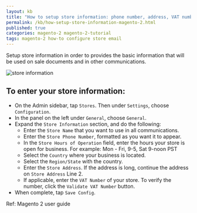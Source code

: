 ```yaml
---
layout: kb
title: "How to setup store information: phone number, address, VAT number in Magento 2"
permalink: /kb/how-setup-store-information-magento-2.html
published: true
categories: magento-2 magento-2-tutorial
tags: magento-2 how-to configure store email
---
```



Setup store information in order to provides the basic information that will be used on sale documents and in other communications.

![store information](https://lh4.googleusercontent.com/qFjQd2p3qndKOB46_lXllMb91GQcBROmpux91009_dfkfe1FlArTwX4WjH87-6kCY6pR0QR9FwtsSo0jDvoFSSUiCUo0dJ5G5ALxncqBMduecC2GGUNSlEEhfHqtjuOBiy8VbKqx)

## To enter your store information:

* On the Admin sidebar, tap `Stores`. Then under `Settings`, choose `Configuration`.
* In the panel on the left under `General`, choose `General`.
* Expand the `Store Information` section, and do the following:
  * Enter the `Store Name` that you want to use in all communications.
  * Enter the `Store Phone Number`, formatted as you want it to appear.
  * In the `Store Hours of Operation` field, enter the hours your store is open for business. For example: Mon - Fri, 9-5, Sat 9-noon PST
  * Select the `Country` where your business is located.
  * Select the `Region/State` with the country.
  * Enter the `Store Address`. If the address is long, continue the address on `Store Address` Line 2.
  * If applicable, enter the `VAT Number` of your store. To verify the number, click the `Validate VAT Number` button.
* When complete, tap `Save Config`.

Ref: Magento 2 user guide
